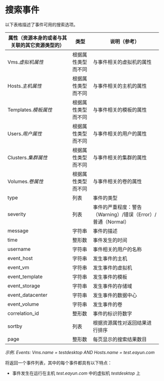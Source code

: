 # 搜索事件

以下表格描述了事件可用的搜索选项。

|属性（资源本身的或者与其关联的其它资源类型的）|类型|说明（参考）|
|----------------------------------------------|----|------------|
|Vms.*虚拟机属性*|根据属性类型而不同|与事件相关的虚拟机的属性|
|Hosts.*主机属性*|根据属性类型而不同|与事件相关的主机的属性|
|Templates.*模板属性*|根据属性类型而不同|与事件相关的模板的属性|
|Users.*用户属性*|根据属性类型而不同|与事件相关的用户的属性|
|Clusters.*集群属性*|根据属性类型而不同|与事件相关的集群的属性|
|Volumes.*卷属性*|根据属性类型而不同|与事件相关的卷的属性|
|type|列表|事件的类型|
|severity|列表|事件的严重程度：警告（Warning）/错误（Error）/普通（Normal）|
|message|字符串|事件的描述|
|time|整形数|事件发生的时间|
|username|字符串|事件相关的用户的名称|
|event\_host|字符串|发生事件的主机|
|event\_vm|字符串|发生事件的虚拟机|
|event\_template|字符串|发生事件的模板|
|event\_storage|字符串|发生事件的存储域|
|event\_datacenter|字符串|发生事件的数据中心|
|event\_volume|字符串|发生事件的卷|
|correlation\_id|整形数|事件的标识符数字|
|sortby|列表|根据资源属性对返回结果进行排序|
|page|整形数|每页显示的搜索结果数目|

*示例*.
*Events: Vms.name = testdesktop AND Hosts.name = test.eayun.com*

将返回一个事件列表，其中的每个事件都具有以下特点：

-   事件发生在运行在主机 *test.eayun.com* 中的虚拟机 *testdesktop* 上

